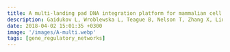 ```yaml
---
title: A multi-landing pad DNA integration platform for mammalian cell engineering
description: Gaidukov L, Wroblewska L, Teague B, Nelson T, Zhang X, Liu Y, Jagtap K, Mamo S, Tseng W.A, Lowe A, Das J*, Bandara K, Baijuraj S, Summers N.M, Lu T.K, Zhang L, Weiss R
date: 2018-04-02 15:01:35 +0300
image: '/images/A-multi.webp'
tags: [gene_regulatory_networks]
---
```


